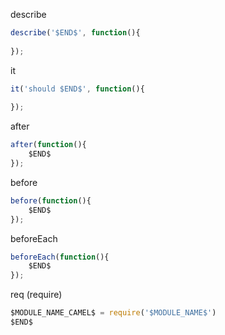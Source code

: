 describe
```javascript
describe('$END$', function(){
    
}); 
```

it
```javascript
it('should $END$', function(){
    
}); 
```


after
```javascript
after(function(){
    $END$    
}); 
```

before
```javascript
before(function(){
    $END$    
}); 
```

beforeEach
```javascript
beforeEach(function(){
    $END$    
}); 

```

req (require)
```javascript
$MODULE_NAME_CAMEL$ = require('$MODULE_NAME$') 
$END$
```
